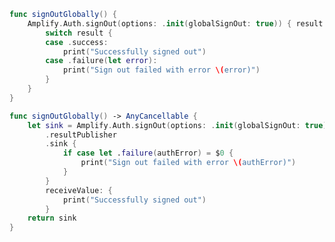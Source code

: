 <amplify-block-switcher>

<amplify-block name="Listener (iOS 11+)">

```swift
func signOutGlobally() {
    Amplify.Auth.signOut(options: .init(globalSignOut: true)) { result in
        switch result {
        case .success:
            print("Successfully signed out")
        case .failure(let error):
            print("Sign out failed with error \(error)")
        }
    }
}
```

</amplify-block>

<amplify-block name="Combine (iOS 13+)">

```swift
func signOutGlobally() -> AnyCancellable {
    let sink = Amplify.Auth.signOut(options: .init(globalSignOut: true))
        .resultPublisher
        .sink {
            if case let .failure(authError) = $0 {
                print("Sign out failed with error \(authError)")
            }
        }
        receiveValue: {
            print("Successfully signed out")
        }
    return sink
}
```

</amplify-block>

</amplify-block-switcher>
